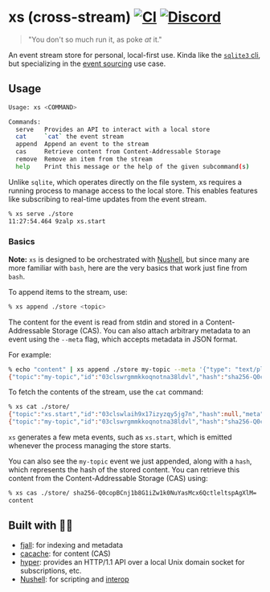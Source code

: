 # xs (cross-stream) [![CI](https://github.com/cablehead/xs/actions/workflows/ci.yml/badge.svg)](https://github.com/cablehead/xs/actions/workflows/ci.yml) [![Discord](https://img.shields.io/discord/1182364431435436042?logo=discord)](https://discord.com/invite/YNbScHBHrh)

> "You don't so much run it, as poke _at_ it."

An event stream store for personal, local-first use. Kinda like the
[`sqlite3` cli](https://sqlite.org/cli.html), but specializing in the
[event sourcing](https://martinfowler.com/eaaDev/EventSourcing.html) use case.

## Usage

```sh
Usage: xs <COMMAND>

Commands:
  serve   Provides an API to interact with a local store
  cat     `cat` the event stream
  append  Append an event to the stream
  cas     Retrieve content from Content-Addressable Storage
  remove  Remove an item from the stream
  help    Print this message or the help of the given subcommand(s)
```

Unlike `sqlite`, which operates directly on the file system, xs requires a
running process to manage access to the local store. This enables features like
subscribing to real-time updates from the event stream.

```bash
% xs serve ./store
11:27:54.464 9zalp xs.start
```

### Basics

**Note:** `xs` is designed to be orchestrated with
[Nushell](https://www.nushell.sh), but since many are more familiar with `bash`,
here are the very basics that work just fine from `bash`.

To append items to the stream, use:

```bash
% xs append ./store <topic>
```

The content for the event is read from stdin and stored in a Content-Addressable
Storage (CAS). You can also attach arbitrary metadata to an event using the
`--meta` flag, which accepts metadata in JSON format.

For example:

```bash
% echo "content" | xs append ./store my-topic --meta '{"type": "text/plain"}'
{"topic":"my-topic","id":"03clswrgmmkkoqnotna38ldvl","hash":"sha256-Q0copBCnj1b8G1iZw1k0NuYasMcx6QctleltspAgXlM=","meta":{"type":"text/plain"},"ttl":"forever"}
```

To fetch the contents of the stream, use the `cat` command:

```bash
% xs cat ./store/
{"topic":"xs.start","id":"03clswlaih9x17izyzqy5jg7n","hash":null,"meta":{"expose":null},"ttl":null}
{"topic":"my-topic","id":"03clswrgmmkkoqnotna38ldvl","hash":"sha256-Q0copBCnj1b8G1iZw1k0NuYasMcx6QctleltspAgXlM=","meta":{"type":"text/plain"},"ttl":"forever"}
```

`xs` generates a few meta events, such as `xs.start`, which is emitted whenever
the process managing the store starts.

You can also see the `my-topic` event we just appended, along with a `hash`,
which represents the hash of the stored content. You can retrieve this content
from the Content-Addressable Storage (CAS) using:

```bash
% xs cas ./store/ sha256-Q0copBCnj1b8G1iZw1k0NuYasMcx6QctleltspAgXlM=
content
```

## Built with 🙏💚

- [fjall](https://github.com/fjall-rs/fjall): for indexing and metadata
- [cacache](https://github.com/zkat/cacache-rs): for content (CAS)
- [hyper](https://hyper.rs/guides/1/server/echo/): provides an HTTP/1.1 API over
  a local Unix domain socket for subscriptions, etc.
- [Nushell](https://www.nushell.sh): for scripting and
  [interop](https://utopia.rosano.ca/interoperable-visions/)
